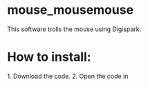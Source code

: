 # mouse_mousemouse
This software trolls the mouse using Digispark.


<h1>How to install:</h1>
  1. Download the code.
  2. Open the code in <a herf = "https://www.arduino.cc/en/Main/Software> Arduino IDE</a>
  3. Press Verify
  4. Press Upload
  5. Connect Digispark
  
Hope you will enjoy! :)
